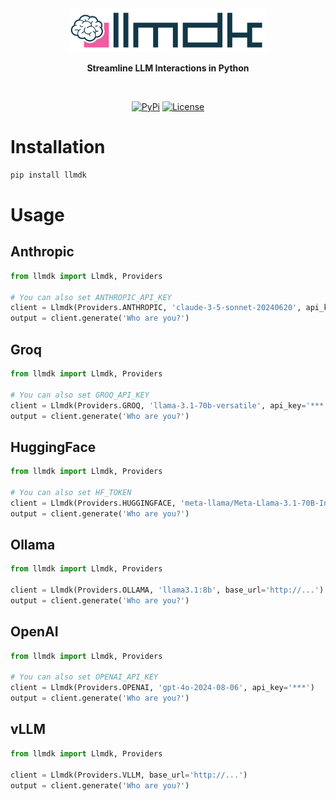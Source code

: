 <div align="center">
  <img src="./misc/llmdk.svg" alt="Logo" height="70" />
  <p><strong>Streamline LLM Interactions in Python</strong></p>
</div>
<br/>

<p align="center">
    <a href="https://pypi.python.org/pypi/llmdk/"><img alt="PyPi" src="https://img.shields.io/pypi/v/llmdk.svg?style=flat-square"></a>
    <a href="https://github.com/EveripediaNetwork/llmdk/blob/master/LICENSE"><img alt="License" src="https://img.shields.io/github/license/EveripediaNetwork/llmdk.svg?style=flat-square"></a>
</p>

# Installation

```bash
pip install llmdk
```

# Usage

## Anthropic
```python
from llmdk import Llmdk, Providers

# You can also set ANTHROPIC_API_KEY
client = Llmdk(Providers.ANTHROPIC, 'claude-3-5-sonnet-20240620', api_key='***')
output = client.generate('Who are you?')
```

## Groq
```python
from llmdk import Llmdk, Providers

# You can also set GROQ_API_KEY
client = Llmdk(Providers.GROQ, 'llama-3.1-70b-versatile', api_key='***')
output = client.generate('Who are you?')
```

## HuggingFace
```python
from llmdk import Llmdk, Providers

# You can also set HF_TOKEN
client = Llmdk(Providers.HUGGINGFACE, 'meta-llama/Meta-Llama-3.1-70B-Instruct', api_key='***')
output = client.generate('Who are you?')
```

## Ollama
```python
from llmdk import Llmdk, Providers

client = Llmdk(Providers.OLLAMA, 'llama3.1:8b', base_url='http://...')
output = client.generate('Who are you?')
```

## OpenAI
```python
from llmdk import Llmdk, Providers

# You can also set OPENAI_API_KEY
client = Llmdk(Providers.OPENAI, 'gpt-4o-2024-08-06', api_key='***')
output = client.generate('Who are you?')
```

## vLLM
```python
from llmdk import Llmdk, Providers

client = Llmdk(Providers.VLLM, base_url='http://...')
output = client.generate('Who are you?')
```
